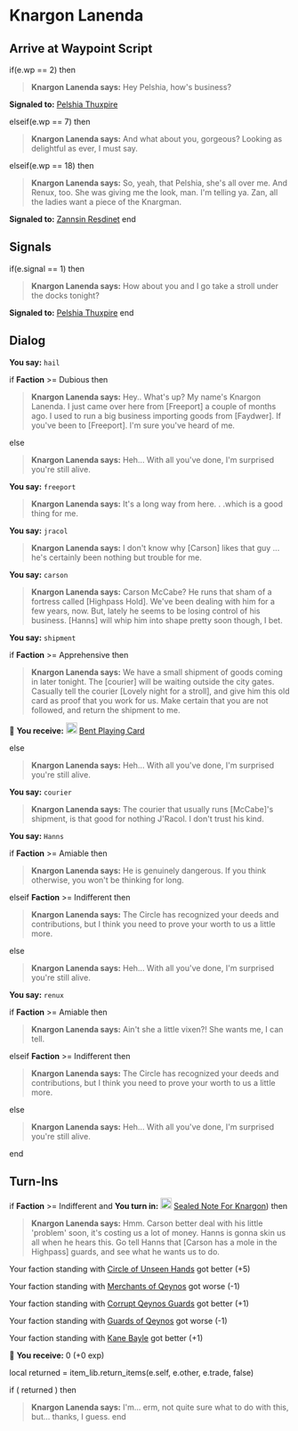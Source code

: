 # Knargon Lanenda


## Arrive at Waypoint Script

if(e.wp == 2) then


>**Knargon Lanenda says:** Hey Pelshia, how's business?


**Signaled to:**  [Pelshia Thuxpire](/npc/2073)

elseif(e.wp == 7) then


>**Knargon Lanenda says:** And what about you, gorgeous? Looking as delightful as ever, I must say.

elseif(e.wp == 18) then


>**Knargon Lanenda says:** So, yeah, that Pelshia, she's all over me. And Renux, too. She was giving me the look, man. I'm telling ya. Zan, all the ladies want a piece of the Knargman.


**Signaled to:**  [Zannsin Resdinet](/npc/2085)
end



## Signals

if(e.signal == 1) then


>**Knargon Lanenda says:** How about you and I go take a stroll under the docks tonight?


**Signaled to:**  [Pelshia Thuxpire](/npc/2073)
end



## Dialog

**You say:** `hail`



if **Faction** >= Dubious then



>**Knargon Lanenda says:** Hey..  What's up? My name's Knargon Lanenda. I just came over here from [Freeport] a couple of months ago. I used to run a big business importing goods from [Faydwer]. If you've been to [Freeport]. I'm sure you've heard of me.


else



>**Knargon Lanenda says:** Heh...  With all you've done, I'm surprised you're still alive.


**You say:** `freeport`



>**Knargon Lanenda says:** It's a long way from here. . .which is a good thing for me.

**You say:** `jracol`



>**Knargon Lanenda says:** I don't know why [Carson] likes that guy ... he's certainly been nothing but trouble for me.

**You say:** `carson`



>**Knargon Lanenda says:** Carson McCabe? He runs that sham of a fortress called [Highpass Hold]. We've been dealing with him for a few years, now. But, lately he seems to be losing control of his business. [Hanns] will whip him into shape pretty soon though, I bet.

**You say:** `shipment`



if **Faction** >= Apprehensive then



>**Knargon Lanenda says:** We have a small shipment of goods coming in later tonight. The [courier] will be waiting outside the city gates. Casually tell the courier [Lovely night for a stroll], and give him this old card as proof that you work for us. Make certain that you are not followed, and return the shipment to me.



 &#127873; **You receive:**  <img style="background:url(/static/icons/blank_slot.gif);width:20px;height:20px;" src="/static/icons/item_648.png" alt="" /> <a
                                href="/item/13903" data-url="13903" class="tooltip-link link">Bent Playing Card</a>


else



>**Knargon Lanenda says:** Heh...  With all you've done, I'm surprised you're still alive.


**You say:** `courier`



>**Knargon Lanenda says:** The courier that usually runs [McCabe]'s shipment, is that good for nothing J'Racol. I don't trust his kind.

**You say:** `Hanns`



if **Faction** >= Amiable then



>**Knargon Lanenda says:** He is genuinely dangerous. If you think otherwise, you won't be thinking for long.


elseif **Faction** >= Indifferent then



>**Knargon Lanenda says:** The Circle has recognized your deeds and contributions, but I think you need to prove your worth to us a little more.


else



>**Knargon Lanenda says:** Heh...  With all you've done, I'm surprised you're still alive.


**You say:** `renux`



if **Faction** >= Amiable then



>**Knargon Lanenda says:** Ain't she a little vixen?! She wants me, I can tell.


elseif **Faction** >= Indifferent then



>**Knargon Lanenda says:** The Circle has recognized your deeds and contributions, but I think you need to prove your worth to us a little more.


else



>**Knargon Lanenda says:** Heh...  With all you've done, I'm surprised you're still alive.

end



## Turn-Ins




if **Faction** >= Indifferent and  **You turn in:** <img style="background:url(/static/icons/blank_slot.gif);width:20px;height:20px;" src="/static/icons/item_504.png" alt="" /> <a
                                href="/item/18722" data-url="18722" class="tooltip-link link">Sealed Note For Knargon</a>) then 


>**Knargon Lanenda says:** Hmm. Carson better deal with his little 'problem' soon, it's costing us a lot of money. Hanns is gonna skin us all when he hears this. Go tell Hanns that [Carson has a mole in the Highpass] guards, and see what he wants us to do.


Your faction standing with [Circle of Unseen Hands](/faction/223) got better (<span class='text-success'>+5</span>)


Your faction standing with [Merchants of Qeynos](/faction/291) got worse (<span class='text-danger'>-1</span>)


Your faction standing with [Corrupt Qeynos Guards](/faction/230) got better (<span class='text-success'>+1</span>)


Your faction standing with [Guards of Qeynos](/faction/262) got worse (<span class='text-danger'>-1</span>)


Your faction standing with [Kane Bayle](/faction/273) got better (<span class='text-success'>+1</span>)


 &#127873; **You receive:** 0 (+0 exp)

 

local returned = item_lib.return_items(e.self, e.other, e.trade, false)

if ( returned ) then


>**Knargon Lanenda says:** I'm... erm, not quite sure what to do with this, but... thanks, I guess.
end


